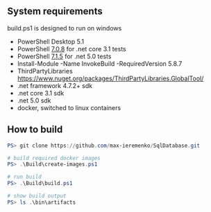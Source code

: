 ## System requirements

build.ps1 is designed to run on windows

- PowerShell Desktop 5.1
- PowerShell [7.0.8](https://github.com/PowerShell/PowerShell/releases/tag/v7.0.8) for .net core 3.1 tests
- PowerShell [7.1.5](https://github.com/PowerShell/PowerShell/releases/tag/v7.1.5) for .net 5.0 tests
- Install-Module -Name InvokeBuild -RequiredVersion 5.8.7
- ThirdPartyLibraries https://www.nuget.org/packages/ThirdPartyLibraries.GlobalTool/
- .net framework 4.7.2+ sdk
- .net core 3.1 sdk
- .net 5.0 sdk
- docker, switched to linux containers

## How to build

```powershell
PS> git clone https://github.com/max-ieremenko/SqlDatabase.git

# build required docker images
PS> .\Build\create-images.ps1 

# run build
PS> .\Build\build.ps1

# show build output
PS> ls .\bin\artifacts
```
